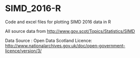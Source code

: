 # SIMD_2016-R
Code and excel files for plotting SIMD 2016 data in R

All source data from http://www.gov.scot/Topics/Statistics/SIMD

Data Source : Open Data Scotland
Licence: http://www.nationalarchives.gov.uk/doc/open-government-licence/version/3/
